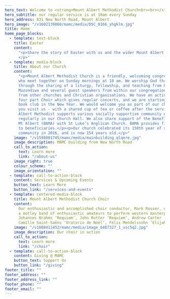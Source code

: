 ```yaml
---
hero_text: Welcome to <strong>Mount Albert Methodist Church<br><br></strong>
hero_subtitle: our regular service is at 10am every Sunday
hero_address: 831 New North Road, Mount Albert
hero_image: "/v1602139860/mamc/media/DSC_0166_yhgklm.jpg"
title: Home
home_page_blocks:
  - template: text-block
    title: Easter
    content:
      "<p>Share the story of Easter with us and the wider Mount Albert community.
      </p>"
  - template: media-block
    title: About our Church
    content:
      "<p>Mount Albert Methodist Church is a friendly, welcoming congregation
      who meet together on Sunday mornings at 10 am. We worship God through music, acclamation
      through the sharing of a liturgy, fellowship, and teaching from Reverend Amos
      Muzondiwa and several guest speakers from within our congregation and invited
      from other churches and Christian organisations. We have an active Sunday School,
      four part Choir which gives regular concerts, and we are starting a Christian
      book club in the New Year. We would welcome you as part of our church family when
      you visit us - with a shared cup of tea or coffee after the service.</p><p>Mount
      Albert Methodist supports various socially supportive community groups who meet
      regularly in our Church Hall. We also share support of the Beneficiaries Advocacy
      Mt Albert (BAMA) with St Luke’s Anglican Church. BAMA provides financial advice
      to beneficiaries.</p><p>Our church celebrated its 150th year of service to the
      community in 2016, and is now 154 years old.</p>"
    image: "/v1598081745/mamc/media/mainbuilding_qlqere.jpg"
    image_description: MAMC building from New North Road
    call_to_action:
      text: Learn more
      link: "/about-us"
    image_right: true
    colour_scheme: ""
    image_orientation: ""
  - template: call-to-action-block
    content: Services & Upcoming Events
    button_text: Learn More
    button_link: "/services-and-events"
  - template: centered-media-block
    title: Mount Albert Methodist Church Choir
    content:
      Our enthusiastic and accomplished choir conductor, Mark Rosser, encourages
      a motley band of enthusiastic amateurs to perform western masterpieces such as
      Johannes Brahms ‘Requiem’, John Rutter ‘Requiem’, Andrew Carter ‘Benedicite’,
      Camille Saint-Saëns ‘Oratorio de Noël’, Felix Mendelssohn ‘Elijah’
    image: "/v1608411452/mamc/media/image_6487327_1_usc5q2.jpg"
    image_description: Our choir in action
    call_to_action:
      text: Learn more
      link: "/choir"
  - template: call-to-action-block
    content: Giving @ MAMC
    button_text: Support Us
    button_link: "/giving"
footer_title: ""
footer_address: ""
footer_address_link: ""
footer_phone: ""
footer_email: ""
---
```

